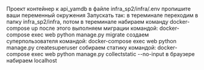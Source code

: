 Проект контейнер к api_yamdb
в файле infra_sp2/infra/.env пропишите ваши переменный окружения
Запускать так: в тереминале переходим в папку infra_sp2/infra,
потом в тереминале набираем команду docker-compose up
после этого выполняем миграции командой: docker-compose exec web python manage.py migrate
создаем суперпользователя командой: docker-compose exec web python manage.py createsuperuser
собираем статику командой: docker-compose exec web python manage.py collectstatic --no-input
в браузере набираем localhost
